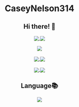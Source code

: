 <h1 align="center">CaseyNelson314</h1>
<h2 align="center">Hi there! 👋</h2>

<p align = "center">
 
 <a href="https://github.com/CaseyNelson314">
  <img align="center" src="https://user-images.githubusercontent.com/91818705/143383098-3eaf2519-161f-41dc-b543-a369be7496b1.png" />
 </a>
 
 <a href="https://github.com/CaseyNelson314">
  <img align="center" src="https://github-readme-stats.vercel.app/api?username=CaseyNelson314&bg_color=0,afeeee,87cefa&title_color=191970&text_color=000" />
 </a>
  
 <br>
 <br>
 
 <a href="https://github.com/CaseyNelson314">
  <img align="center" src="https://github-profile-trophy.vercel.app/?username=CaseyNelson314&theme=onestar&no-frame=true" />
 </a>
  
 <br>
 <br>
  
 <a href="https://github.com/CaseyNelson314/Arduino">
  <img align="center" src="https://github-readme-stats.vercel.app/api/pin/?username=CaseyNelson314&bg_color=50,dda0dd,87cefa&title_color=191970&text_color=000&repo=Arduino" />
 </a>
  
 <a href="https://github.com/CaseyNelson314/MoterDrive">
  <img align="center" src="https://github-readme-stats.vercel.app/api/pin/?username=CaseyNelson314&bg_color=50,dda0dd,87cefa&title_color=191970&text_color=000&repo=MoterDrive" />
 </a>
  
 <br>
 <br>
  
 <a href="https://github.com/CaseyNelson314/Variable-control">
  <img align="center" src="https://github-readme-stats.vercel.app/api/pin/?username=CaseyNelson314&bg_color=50,dda0dd,87cefa&title_color=191970&text_color=000&repo=Variable-control" />
 </a>
  
 <a href="https://github.com/CaseyNelson314/Encoder">
  <img align="center" src="https://github-readme-stats.vercel.app/api/pin/?username=CaseyNelson314&bg_color=50,dda0dd,87cefa&title_color=191970&text_color=000&repo=Encoder" />
 </a>
</p>

<h2 align="center">Language📚</h2>

<p align = "center">
 <a href="https://github.com/CaseyNelson314">
  <img align="center" src="https://github-readme-stats.vercel.app/api/top-langs/?username=CaseyNelson314&layout=compact&bg_color=0,afeeee,87cefa&title_color=191970&text_color=000000" />
 </a>

</p>
